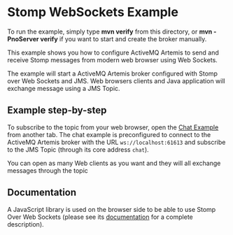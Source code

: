 # Stomp WebSockets Example

To run the example, simply type **mvn verify** from this directory, or **mvn -PnoServer verify** if you want to start and create the broker manually.

This example shows you how to configure ActiveMQ Artemis to send and receive Stomp messages from modern web browser using Web Sockets.

The example will start a ActiveMQ Artemis broker configured with Stomp over Web Sockets and JMS. Web browsers clients and Java application will exchange message using a JMS Topic.

## Example step-by-step

To subscribe to the topic from your web browser, open the [Chat Example](chat/index.html) from another tab. The chat example is preconfigured to connect to the ActiveMQ Artemis broker with the URL `ws://localhost:61613` and subscribe to the JMS Topic (through its core address `chat`).

You can open as many Web clients as you want and they will all exchange messages through the topic

## Documentation

A JavaScript library is used on the browser side to be able to use Stomp Over Web Sockets (please see its [documentation](http://jmesnil.net/stomp-websocket/doc/) for a complete description).